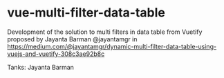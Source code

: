 # vue-multi-filter-data-table
Development of the solution to multi filters in data table from Vuetify proposed by Jayanta Barman @jayantamgr in https://medium.com/@jayantamgr/dynamic-multi-filter-data-table-using-vuejs-and-vuetify-308c3ae92b8c 



Tanks: Jayanta Barman
